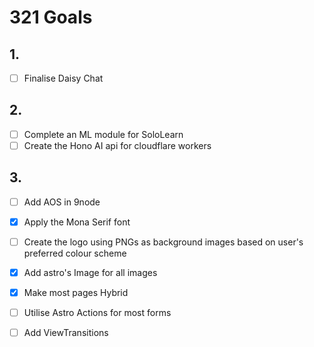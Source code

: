 # 321 Goals

## 1.
- [ ] Finalise Daisy Chat

## 2.
- [ ] Complete an ML module for SoloLearn
- [ ] Create the Hono AI api for cloudflare workers

## 3.
- [ ] Add AOS in 9node
- [x] Apply the Mona Serif font
- [ ] Create the logo using PNGs as background images based on user's preferred colour scheme

- [x] Add astro's Image for all images
- [x] Make most pages Hybrid
- [ ] Utilise Astro Actions for most forms
- [ ] Add ViewTransitions